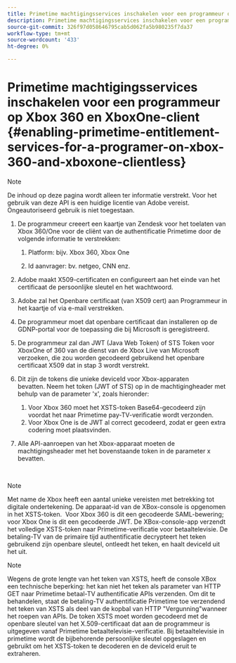 ```yaml
---
title: Primetime machtigingsservices inschakelen voor een programmeur op Xbox 360 en XboxOne-client
description: Primetime machtigingsservices inschakelen voor een programmeur op Xbox 360 en XboxOne-client
source-git-commit: 326f97d058646795cab5d062fa5b980235f7da37
workflow-type: tm+mt
source-wordcount: '433'
ht-degree: 0%

---
```



# Primetime machtigingsservices inschakelen voor een programmeur op Xbox 360 en XboxOne-client {#enabling-primetime-entitlement-services-for-a-programer-on-xbox-360-and-xboxone-clientless}

>[!NOTE]
>
>De inhoud op deze pagina wordt alleen ter informatie verstrekt. Voor het gebruik van deze API is een huidige licentie van Adobe vereist. Ongeautoriseerd gebruik is niet toegestaan.




1. De programmeur creeert een kaartje van Zendesk voor het toelaten van Xbox 360/One voor de cliënt van de authentificatie Primetime door de volgende informatie te verstrekken:

   1. Platform: bijv. Xbox 360, Xbox One

   1. Id aanvrager: bv. netgeo, CNN enz.

1. Adobe maakt X509-certificaten en configureert aan het einde van het certificaat de persoonlijke sleutel en het wachtwoord.

1. Adobe zal het Openbare certificaat (van X509 cert) aan Programmeur in het kaartje of via e-mail verstrekken.

1. De programmeur moet dat openbare certificaat dan installeren op de GDNP-portal voor de toepassing die bij Microsoft is geregistreerd.

1. De programmeur zal dan JWT (Java Web Token) of STS Token voor XboxOne of 360 van de dienst van de Xbox Live van Microsoft verzoeken, die zou worden gecodeerd gebruikend het openbare certificaat X509 dat in stap 3 wordt verstrekt.

1. Dit zijn de tokens die unieke deviceId voor Xbox-apparaten bevatten. Neem het token (JWT of STS) op in de machtigingheader met behulp van de parameter &#39;x&#39;, zoals hieronder:

   1. Voor Xbox 360 moet het XSTS-token Base64-gecodeerd zijn voordat het naar Primetime pay-TV-verificatie wordt verzonden.
   1. Voor Xbox One is de JWT al correct gecodeerd, zodat er geen extra codering moet plaatsvinden. 

1. Alle API-aanroepen van het Xbox-apparaat moeten de machtigingsheader met het bovenstaande token in de parameter x bevatten.

 

>[!NOTE]
>
>Met name de Xbox heeft een aantal unieke vereisten met betrekking tot digitale ondertekening. De apparaat-id van de XBox-console is opgenomen in het XSTS-token.  Voor Xbox 360 is dit een gecodeerde SAML-bewering; voor Xbox One is dit een gecodeerde JWT. De XBox-console-app verzendt het volledige XSTS-token naar Primetime-verificatie voor betaaltelevisie. De betaling-TV van de primaire tijd authentificatie decrypteert het teken gebruikend zijn openbare sleutel, ontleedt het teken, en haalt deviceId uit het uit.

>[!NOTE]
>
>Wegens de grote lengte van het teken van XSTS, heeft de console XBox een technische beperking: het kan niet het teken als parameter van HTTP GET naar Primetime betaal-TV authentificatie APIs verzenden. Om dit te behandelen, staat de betaling-TV authentificatie Primetime toe verzendend het teken van XSTS als deel van de kopbal van HTTP &quot;Vergunning&quot;wanneer het roepen van APIs. De token XSTS moet worden gecodeerd met de openbare sleutel van het X.509-certificaat dat aan de programmeur is uitgegeven vanaf Primetime betaaltelevisie-verificatie. Bij betaaltelevisie in primetime wordt de bijbehorende persoonlijke sleutel opgeslagen en gebruikt om het XSTS-token te decoderen en de deviceId eruit te extraheren.  


